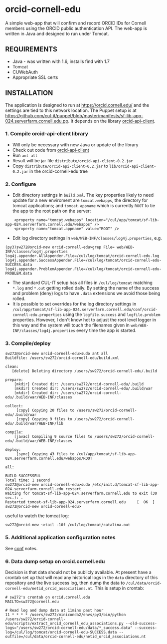 # orcid-cornell-edu

A simple web-app that will confirm and record ORCID IDs for Cornell members using the ORCID public authentication API. The web-app is written in Java and designed to run under Tomcat.

## REQUIREMENTS

  * Java - was written with 1.6, installs find with 1.7
  * Tomcat 
  * CUWebAuth
  * Appropriate SSL certs

## INSTALLATION

The application is designed to run at <https://orcid.cornell.edu/> and the settings are tied to this network location. The Puppet setup is at <https://github.com/cul-it/puppet/blob/master/manifests/sf-lib-app-024.serverfarm.cornell.edu.pp>. It depends on the library [orcid-api-client](https://github.com/cul-it/orcid-api-client).

### 1. Compile orcid-api-client library

  * Will only be necessary with new Java or update of the library
  * Check out code from [orcid-api-client](https://github.com/cul-it/orcid-api-client)
  * Run `ant all`
  * Result will be jar file `distribute/orcid-api-client-0.2.jar`
  * Copy `distribute/orcid-api-client-0.2.jar` to `lib/orcid-api-client-0.2.jar` in the orcid-cornell-edu tree

### 2. Configure

  * Edit directory settings in `build.xml`. The key properties likely to need update for a new enviroment are `tomcat.webapps`, the directory for tomcat applications; and `tomcat.appname` which is currently `ROOT` to tie the app to the root path on the server:

```
    <property name="tomcat.webapps" location="/cul/app/tomcat/sf-lib-app-024.serverfarm.cornell.edu/webapps" />
    <property name="tomcat.appname" value="ROOT" />
```

  * Edit log directory settings in `web/WEB-INF/classes/log4j.properties`, e.g.

```
(py3)sw272@orcid-new orcid-cornell-edu>grep File= web/WEB-INF/classes/log4j.properties
log4j.appender.AllAppender.File=/cul/log/tomcat/orcid-cornell-edu.log
log4j.appender.SuccessAppender.File=/cul/log/tomcat/orcid-cornell-edu-SUCCESS.data
log4j.appender.ProblemAppender.File=/cul/log/tomcat/orcid-cornell-edu-PROBLEM.data
```

  * The standard CUL-IT setup has all files in `/cul/log/tomcat` matching `*.log` and `*.out` getting rolled daily. By setting the name of the success and problem (deny) logs to have `.data` extensions we avoid those being rolled.
  * It is possible to set overrides for the log directory settings in `/cul/app/tomcat/sf-lib-app-024.serverfarm.cornell.edu/conf/orcid-cornell-edu.properties` using the `logfile.success` and `logfile.problem` properties. However, I don't know hot to adjust the root level logger in this way and the system will touch the filenames given in `web/WEB-INF/classes/log4j.properties` every time the app is started. 

### 3. Compile/deploy

```
sw272@orcid-new orcid-cornell-edu>sudo ant all
Buildfile: /users/sw272/orcid-cornell-edu/build.xml

clean:
   [delete] Deleting directory /users/sw272/orcid-cornell-edu/.build

prepare:
    [mkdir] Created dir: /users/sw272/orcid-cornell-edu/.build
    [mkdir] Created dir: /users/sw272/orcid-cornell-edu/.build/war
    [mkdir] Created dir: /users/sw272/orcid-cornell-edu/.build/war/WEB-INF/classes

collect:
     [copy] Copying 20 files to /users/sw272/orcid-cornell-edu/.build/war
     [copy] Copying 9 files to /users/sw272/orcid-cornell-edu/.build/war/WEB-INF/lib

compile:
    [javac] Compiling 9 source files to /users/sw272/orcid-cornell-edu/.build/war/WEB-INF/classes

deploy:
     [sync] Copying 43 files to /cul/app/tomcat/sf-lib-app-024.serverfarm.cornell.edu/webapps/ROOT

all:

BUILD SUCCESSFUL
Total time: 1 second
sw272@orcid-new orcid-cornell-edu>sudo /etc/init.d/tomcat-sf-lib-app-024.serverfarm.cornell.edu restart
Waiting for tomcat-sf-lib-app-024.serverfarm.cornell.edu to exit (30 sec.): .
Restarted tomcat-sf-lib-app-024.serverfarm.cornell.edu     [  OK  ]
sw272@orcid-new orcid-cornell-edu>
```

useful to watch the tomcat log:

```
sw272@orcid-new ~>tail -10f /cul/log/tomcat/catalina.out
```

### 5. Additional application configuration notes

See [conf](https://github.com/cul-it/orcid-cornell-edu/tree/develop/conf) notes.

### 6. Data dump setup on orcid.cornell.edu

Decision is that data should not be publicly available. At present have a crontab set up that will read any historical logs in the `data` directory of this repository and the live success log, then dump the data to `/cul/data/orcid-cornell-edu/netid_orcid_associations.nt`. This is setup in crontab:

```
# sw272's crontab on orcid.cornell.edu
MAILTO=sw272@cornell.edu

# Read log and dump data at 11mins past hour
11 * * * * /users/sw272/miniconda2/envs/py3/bin/python /users/sw272/orcid-cornell-edu/scripts/extract_orcid_cornell_edu_associations.py --old-success-logs="/users/sw272/orcid-cornell-edu/data/*_success.data" --success-log=/cul/log/tomcat/orcid-cornell-edu-SUCCESS.data --outfile=/cul/data/orcid-cornell-edu/netid_orcid_associations.nt
```
